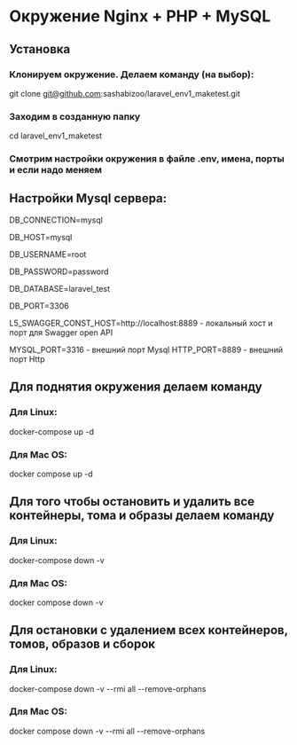 # Окружение Nginx + PHP + MySQL

## Установка

### Клонируем окружение. Делаем команду (на выбор):

git clone git@github.com:sashabizoo/laravel_env1_maketest.git 

### Заходим в созданную папку

cd laravel_env1_maketest

### Смотрим настройки окружения в файле .env, имена, порты и если надо меняем

## Настройки Mysql сервера:

DB_CONNECTION=mysql

DB_HOST=mysql

DB_USERNAME=root

DB_PASSWORD=password

DB_DATABASE=laravel_test

DB_PORT=3306

L5_SWAGGER_CONST_HOST=http://localhost:8889 - локальный хост и порт для Swagger open API

MYSQL_PORT=3316 - внешний порт Mysql
HTTP_PORT=8889 - внешний порт Http

## Для поднятия окружения делаем команду

### Для Linux:

docker-compose up -d

### Для Mac OS: 

docker compose up -d

## Для того чтобы остановить и удалить все контейнеры, тома и образы делаем команду

### Для Linux: 

docker-compose down -v

### Для Mac OS: 

docker compose down -v

## Для остановки с удалением всех контейнеров, томов, образов и сборок

### Для Linux: 

docker-compose down -v --rmi all --remove-orphans

### Для Mac OS: 

docker compose down -v --rmi all --remove-orphans
